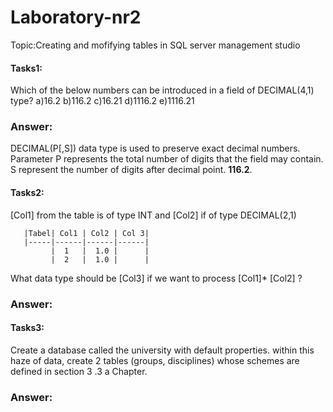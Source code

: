 # Laboratory-nr2
Topic:Creating and mofifying tables in SQL server management studio
#### Tasks1:
Which of the below numbers can be introduced in a field of DECIMAL(4,1) type?
a)16.2  b)116.2  c)16.21  d)1116.2  e)1116.21
### Answer:
 DECIMAL(P[,S]) data type is used to preserve exact decimal numbers. Parameter P represents the total number of digits that
      the field may contain. S represent the number of digits after decimal point. 
      **116.2**.
#### Tasks2:
[Col1] from the table is of type INT and [Col2] if of type DECIMAL(2,1)

       |Tabel| Col1 | Col2 | Col 3|
       |-----|------|------|------|
             |  1   |  1.0 |      |
             |  2   |  1.0 |      |
             
   What data type should be [Col3] if we want to process [Col1]* [Col2] ?
### Answer:

#### Tasks3:
Create a database called the university with default properties. within this haze of
data, create 2 tables (groups, disciplines) whose schemes are defined in section 3 .3 a
Chapter.
### Answer:
